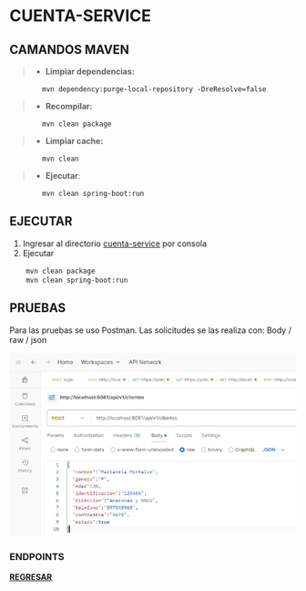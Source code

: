# CUENTA-SERVICE

## CAMANDOS MAVEN

> - **Limpiar dependencias:**

```
        mvn dependency:purge-local-repository -DreResolve=false
```

> - **Recompilar:**

```
        mvn clean package
```

> - **Limpiar cache:**

```
        mvn clean
```

> - **Ejecutar**:

```
        mvn clean spring-boot:run
```

## EJECUTAR

1. Ingresar al directorio [cuenta-service](./cuenta-service/) por consola
2. Ejecutar

```
    mvn clean package
    mvn clean spring-boot:run
```

## PRUEBAS

Para las pruebas se uso Postman.
Las solicitudes se las realiza con: Body / raw / json

![](../assets/3-postman.png)

### ENDPOINTS

[**REGRESAR**](../README.md)
